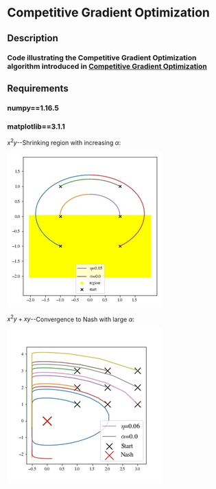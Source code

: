 # Competitive Gradient Optimization
## Description
### Code illustrating the Competitive Gradient Optimization algorithm introduced in [Competitive Gradient Optimization](https://arxiv.org/abs/2205.14232)
## Requirements 
### numpy==1.16.5
### matplotlib==3.1.1

$x^2y$--Shrinking region with increasing $\alpha$:

![alt-text](https://github.com/AbhijeetiitmVyas/CompetitiveGradientOptim/blob/main/Shrinkning%20Region.gif)

$x^2y+xy$--Convergence to Nash with large $\alpha$:

![alt-text](https://github.com/AbhijeetiitmVyas/CompetitiveGradientOptim/blob/main/Not%20MVI.gif)
